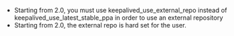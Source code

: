 - Starting from 2.0, you must use keepalived_use_external_repo instead of keepalived_use_latest_stable_ppa in order to use an external repository
- Starting from 2.0, the external repo is hard set for the user.
